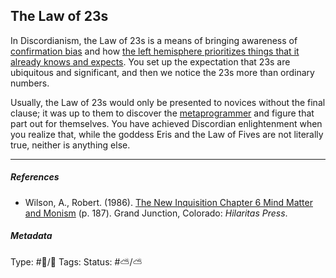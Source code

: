 ## The Law of 23s

In Discordianism, the Law of 23s is a means of bringing awareness of [confirmation bias](Confirmation%20bias.md) and how [the left hemisphere prioritizes things that it already knows and expects](The%20left%20hemisphere%20prioritizes%20things%20that%20it%20already%20knows%20and%20expects.md). You set up the expectation that 23s are ubiquitous and significant, and then we notice the 23s more than ordinary numbers.

Usually, the Law of 23s would only be presented to novices without the final clause; it was up to them to discover the [metaprogrammer](Meta-programming.md) and figure that part out for themselves. You have achieved Discordian enlightenment when you realize that, while the goddess Eris and the Law of Fives are not literally true, neither is anything else.

---

##### References

* Wilson, A., Robert. (1986). [The New Inquisition Chapter 6 Mind Matter and Monism](The%20New%20Inquisition%20Chapter%206%20Mind%20Matter%20and%20Monism.md) (p. 187). Grand Junction, Colorado: *Hilaritas Press*.

##### Metadata

Type: #🔵/🔵 
Tags:
Status: #⛅️/⛅️
